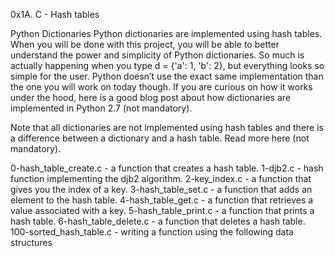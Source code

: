0x1A. C - Hash tables

Python Dictionaries
Python dictionaries are implemented using hash tables. When you will be done with this project, you will be able to better understand the power and simplicity of Python dictionaries. So much is actually happening when you type d = {'a': 1, 'b': 2}, but everything looks so simple for the user. Python doesn’t use the exact same implementation than the one you will work on today though. If you are curious on how it works under the hood, here is a good blog post about how dictionaries are implemented in Python 2.7 (not mandatory).


Note that all dictionaries are not implemented using hash tables and there is a difference between a dictionary and a hash table. Read more here (not mandatory).

 0-hash_table_create.c - a function that creates a hash table.
 1-djb2.c - hash function implementing the djb2 algorithm.
 2-key_index.c - a function that gives you the index of a key.
 3-hash_table_set.c - a function that adds an element to the hash table.
 4-hash_table_get.c - a function that retrieves a value associated with a key.
 5-hash_table_print.c - a function that prints a hash table.
 6-hash_table_delete.c - a function that deletes a hash table.
 100-sorted_hash_table.c - writing a function using the following data structures
